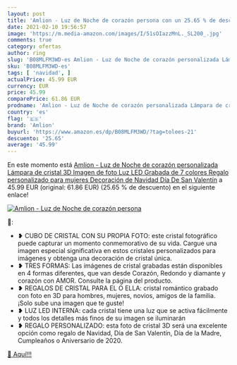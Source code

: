 ```yaml
---
layout: post
title: 'Amlion - Luz de Noche de corazón persona con un 25.65 % de descuento'
date: 2021-02-10 19:56:57
image: 'https://m.media-amazon.com/images/I/51sOIazzMnL._SL200_.jpg'
comments: true
category: ofertas
author: ring
slug: 'B08MLFM3WD-es Amlion - Luz de Noche de corazón personalizada Lámpara de...'
sku: 'B08MLFM3WD-es'
tags: [ 'navidad', ]
actualPrice: 45.99 EUR
currency: EUR
price: 45.99
comparePrice: 61.86 EUR
prodname: 'Amlion - Luz de Noche de corazón personalizada Lámpara de cristal 3D Imagen de foto Luz LED Grabada de 7 colores Regalo personalizado para mujeres Decoración de Navidad Día De San Valentín'
country: 'es'
flag: '🇪🇸'
brand: 'Amlion'
buyurl: 'https://www.amazon.es/dp/B08MLFM3WD/?tag=tolees-21'
descuento: '25.65'
average: '45.99'
---
```


En este momento está [Amlion - Luz de Noche de corazón personalizada Lámpara de cristal 3D Imagen de foto Luz LED Grabada de 7 colores Regalo personalizado para mujeres Decoración de Navidad Día De San Valentín](https://www.amazon.es/dp/B08MLFM3WD/?tag=tolees-21) a 45.99 EUR (original: 61.86 EUR) (25.65 %  de descuento) en el siguiente enlace!

[![Amlion - Luz de Noche de corazón persona](https://m.media-amazon.com/images/I/51sOIazzMnL._SL200_.jpg)](https://www.amazon.es/dp/B08MLFM3WD/?tag=tolees-21)

🔎:

- ❥ CUBO DE CRISTAL CON SU PROPIA FOTO: este cristal fotográfico puede capturar un momento conmemorativo de su vida. Cargue una imagen especial significativa en estos cristales personalizados para imágenes y obtenga una decoración de cristal única.
- ❥ TRES FORMAS: Las imágenes de cristal grabadas están disponibles en 4 formas diferentes, que van desde Corazón, Redondo y diamante y corazón con AMOR. Consulte la página del producto.
- ❥ REGALOS DE CRISTAL PARA EL O ELLA: cristal romántico grabado con foto en 3D para hombres, mujeres, novios, amigos de la familia. ¡Solo sube una imagen que te guste!
- ❥ LUZ LED INTERNA: cada cristal tiene una luz que se activa fácilmente y todos los detalles más finos de su imagen se iluminarán
- ❥ REGALO PERSONALIZADO: esta foto de cristal 3D será una excelente opción como regalo de Navidad, Día de San Valentín, Día de la Madre, Cumpleaños o Aniversario de 2020.

[🛒 Aquí!!!](https://www.amazon.es/dp/B08MLFM3WD/?tag=tolees-21)

